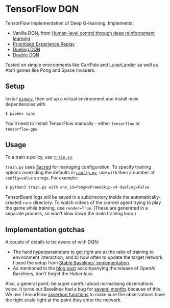 # TensorFlow DQN

TensorFlow implementation of Deep Q-learning. Implements:
 
* Vanilla DQN, from [Human-level control through deep reinforcement learning](https://www.nature.com/articles/nature14236)
* [Prioritized Experience Replay](https://arxiv.org/abs/1511.05952)
* [Dueling DQN](https://arxiv.org/abs/1511.06581)
* [Double DQN](https://arxiv.org/abs/1509.06461)

Tested on simple environments like CartPole and LunarLander as well as Atari games like Pong and Space Invaders.

## Setup

Install [`pipenv`](https://github.com/pypa/pipenv), then set up a virtual environment and install main dependencies with

```bash
$ pipenv sync
```

You'll need to install TensorFlow manually - either `tensorflow` or `tensorflow-gpu`.

## Usage

To a train a policy, use [`train.py`](train.py).

`train.py` uses [Sacred](https://github.com/IDSIA/sacred) for managing configuration.
To specify training options overriding the defaults in [`config.py`](config.py), use `with` then a number of
`config=value` strings. For example:

```bash
$ python3 train.py with env_id=PongNoFrameSkip-v4 dueling=False
```

TensorBoard logs will be saved in a subdirectory inside the automatically-created `runs` directory.
To watch videos of the current agent trying to play the game while training, use `render=True`.
(These are generated in a separate process, so won't slow down the main training loop.)

## Implementation gotchas

A couple of details to be aware of with DQN:
* The hard hyperparameters to get right are a) the ratio of training to environment interaction, and b)
  how often to update the target network. I used the setup from
  [Stable Baselines' implementation](https://stable-baselines.readthedocs.io/en/master/modules/dqn.html).
* As mentioned in the [blog post](https://openai.com/blog/openai-baselines-dqn/) accompanying the release of
  OpenAI Baselines, don't forget the Huber loss.
  
Also, a general point: be super careful about normalising observations twice. It turns out Baselines had a bug for
[several months](https://github.com/openai/baselines/issues/431) because of this. We use TensorFlow
[assertion functions](https://www.tensorflow.org/api_docs/python/tf/debugging/assert_greater_equal) to make sure
the observations have the right scale right at the point they enter the network.

